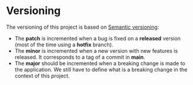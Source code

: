 # Versioning

The versioning of this project is based on [Semantic versioning](https://semver.org/):

- The **patch** is incremented when a bug is fixed on a **released** version (most of the time using a **hotfix** branch).
- The **minor** is incremented when a new version with new features is released. It corresponds to a tag of a commit in **main**.
- The **major** should be incremented when a breaking change is made to the application. We still have to define what is a breaking change in the context of this project.
